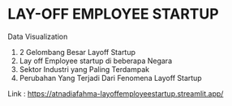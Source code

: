 # LAY-OFF EMPLOYEE STARTUP


Data Visualization
1. 2 Gelombang Besar Layoff Startup
2. Lay off Employee startup di beberapa Negara
3. Sektor Industri yang Paling Terdampak
4. Perubahan Yang Terjadi Dari Fenomena Layoff Startup


Link : https://atnadiafahma-layoffemployeestartup.streamlit.app/
